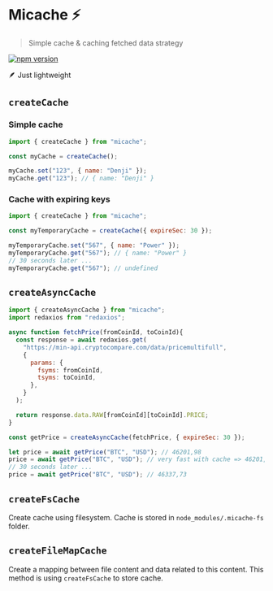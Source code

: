 # Micache ⚡

> Simple cache & caching fetched data strategy

[![npm version](https://badge.fury.io/js/micache.svg)](https://badge.fury.io/js/micache)

🪶 Just lightweight

## `createCache`

### Simple cache

```js
import { createCache } from "micache";

const myCache = createCache();

myCache.set("123", { name: "Denji" });
myCache.get("123"); // { name: "Denji" }
```

### Cache with expiring keys

```js
import { createCache } from "micache";

const myTemporaryCache = createCache({ expireSec: 30 });

myTemporaryCache.set("567", { name: "Power" });
myTemporaryCache.get("567"); // { name: "Power" }
// 30 seconds later ...
myTemporaryCache.get("567"); // undefined
```

## `createAsyncCache`

```js
import { createAsyncCache } from "micache";
import redaxios from "redaxios";

async function fetchPrice(fromCoinId, toCoinId){
  const response = await redaxios.get(
    "https://min-api.cryptocompare.com/data/pricemultifull",
    {
      params: {
        fsyms: fromCoinId,
        tsyms: toCoinId,
      },
    }
  );

  return response.data.RAW[fromCoinId][toCoinId].PRICE;
}

const getPrice = createAsyncCache(fetchPrice, { expireSec: 30 });

let price = await getPrice("BTC", "USD"); // 46201,98
price = await getPrice("BTC", "USD"); // very fast with cache => 46201,98
// 30 seconds later ...
price = await getPrice("BTC", "USD"); // 46337,73
```

## `createFsCache`

Create cache using filesystem.
Cache is stored in `node_modules/.micache-fs` folder.

## `createFileMapCache`

Create a mapping between file content and data related to this content.
This method is using `createFsCache` to store cache.


